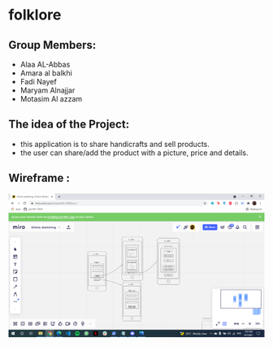 # folklore

## Group Members:
* Alaa AL-Abbas
* Amara al balkhi
* Fadi Nayef 
* Maryam Alnajjar
* Motasim Al azzam



## The idea of the Project:
* this application is to share handicrafts and sell products.
* the user can share/add the product with a picture, price and details.

 ## Wireframe :
 ![wireFrame](https://github.com/Folklore-Hand-Craft/folklore/blob/master/folkloreWirframe)
